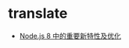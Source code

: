 # translate

* [Node.js 8 中的重要新特性及优化](https://github.com/zhengqingxin/translate/blob/master/node8-feature.md)
